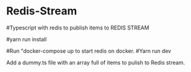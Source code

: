 # Redis-Stream

#Typescript with redis to publish items to REDIS STREAM

#yarn run install 

#Run "docker-compose up to start redis on docker.
#Yarn run dev

Add a dummy.ts file with an array full of items to pulish to Redis stream.
